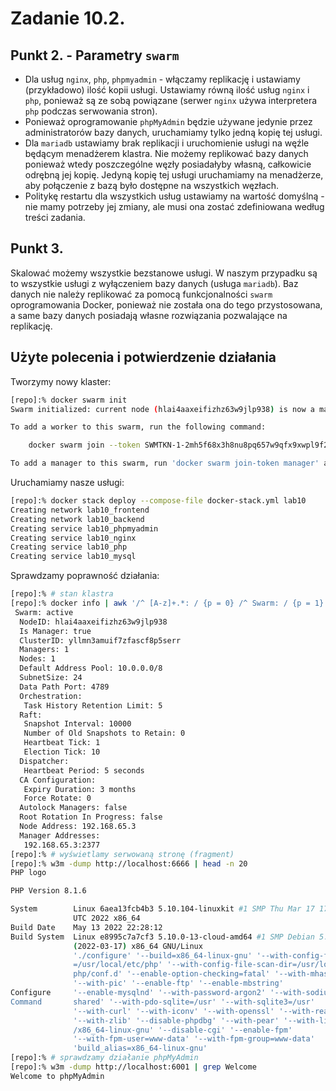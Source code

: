 # Zadanie 10.2.

## Punkt 2. - Parametry `swarm`

* Dla usług `nginx`, `php`, `phpmyadmin` - włączamy replikację i ustawiamy (przykładowo) ilość kopii usługi. Ustawiamy równą ilość usług `nginx` i `php`, ponieważ są ze sobą powiązane (serwer `nginx` używa interpretera `php` podczas serwowania stron).
* Ponieważ oprogramowanie `phpMyAdmin` będzie używane jedynie przez administratorów bazy danych, uruchamiamy tylko jedną kopię tej usługi.
* Dla `mariadb` ustawiamy brak replikacji i uruchomienie usługi na węźle będącym menadżerem klastra. Nie możemy replikować bazy danych ponieważ wtedy poszczególne węzły posiadałyby własną, całkowicie odrębną jej kopię. Jedyną kopię tej usługi uruchamiamy na menadżerze, aby połączenie z bazą było dostępne na wszystkich węzłach.
* Politykę restartu dla wszystkich usług ustawiamy na wartość domyślną - nie mamy potrzeby jej zmiany, ale musi ona zostać zdefiniowana według treści zadania.

## Punkt 3.

Skalować możemy wszystkie bezstanowe usługi. W naszym przypadku są to wszystkie usługi z wyłączeniem bazy danych (usługa `mariadb`). Baz danych nie należy replikować za pomocą funkcjonalności `swarm` oprogramowania Docker, ponieważ nie została ona do tego przystosowana, a same bazy danych posiadają własne rozwiązania pozwalające na replikację.

## Użyte polecenia i potwierdzenie działania

Tworzymy nowy klaster:

```sh
[repo]:% docker swarm init
Swarm initialized: current node (hlai4aaxeifizhz63w9jlp938) is now a manager.

To add a worker to this swarm, run the following command:

    docker swarm join --token SWMTKN-1-2mh5f68x3h8nu8pq657w9qfx9xwpl9f2ed1hqnosyi8yw32pzu-dat3njxpiz5sky8uyai34i2ey 192.168.65.3:2377

To add a manager to this swarm, run 'docker swarm join-token manager' and follow the instructions.
```

Uruchamiamy nasze usługi:

```sh
[repo]:% docker stack deploy --compose-file docker-stack.yml lab10
Creating network lab10_frontend
Creating network lab10_backend
Creating service lab10_phpmyadmin
Creating service lab10_nginx
Creating service lab10_php
Creating service lab10_mysql
```

Sprawdzamy poprawność działania:

```sh
[repo]:% # stan klastra
[repo]:% docker info | awk '/^ [A-z]+.*: / {p = 0} /^ Swarm: / {p = 1} { if (p == 1) print [repo]:%0 }'
 Swarm: active
  NodeID: hlai4aaxeifizhz63w9jlp938
  Is Manager: true
  ClusterID: yllmn3amuif7zfascf8p5serr
  Managers: 1
  Nodes: 1
  Default Address Pool: 10.0.0.0/8
  SubnetSize: 24
  Data Path Port: 4789
  Orchestration:
   Task History Retention Limit: 5
  Raft:
   Snapshot Interval: 10000
   Number of Old Snapshots to Retain: 0
   Heartbeat Tick: 1
   Election Tick: 10
  Dispatcher:
   Heartbeat Period: 5 seconds
  CA Configuration:
   Expiry Duration: 3 months
   Force Rotate: 0
  Autolock Managers: false
  Root Rotation In Progress: false
  Node Address: 192.168.65.3
  Manager Addresses:
   192.168.65.3:2377
[repo]:% # wyświetlamy serwowaną stronę (fragment)
[repo]:% w3m -dump http://localhost:6666 | head -n 20
PHP logo

PHP Version 8.1.6

System        Linux 6aea13fcb4b3 5.10.104-linuxkit #1 SMP Thu Mar 17 17:08:06
              UTC 2022 x86_64
Build Date    May 13 2022 22:28:12
Build System  Linux e8995c7a7cf3 5.10.0-13-cloud-amd64 #1 SMP Debian 5.10.106-1
              (2022-03-17) x86_64 GNU/Linux
              './configure' '--build=x86_64-linux-gnu' '--with-config-file-path
              =/usr/local/etc/php' '--with-config-file-scan-dir=/usr/local/etc/
              php/conf.d' '--enable-option-checking=fatal' '--with-mhash'
              '--with-pic' '--enable-ftp' '--enable-mbstring'
Configure     '--enable-mysqlnd' '--with-password-argon2' '--with-sodium=
Command       shared' '--with-pdo-sqlite=/usr' '--with-sqlite3=/usr'
              '--with-curl' '--with-iconv' '--with-openssl' '--with-readline'
              '--with-zlib' '--disable-phpdbg' '--with-pear' '--with-libdir=lib
              /x86_64-linux-gnu' '--disable-cgi' '--enable-fpm'
              '--with-fpm-user=www-data' '--with-fpm-group=www-data'
              'build_alias=x86_64-linux-gnu'
[repo]:% # sprawdzamy działanie phpMyAdmin
[repo]:% w3m -dump http://localhost:6001 | grep Welcome
Welcome to phpMyAdmin
```
